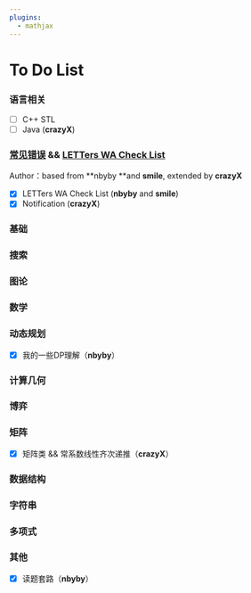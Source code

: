 ```yaml
---
plugins:
  - mathjax
---
```


# To Do List

### 语言相关

* [ ] C++ STL
* [ ] Java \(**crazyX**\)

### [常见错误](/chang-jian-ji-chu-cuo-wu-andand-letters-wa-check-list.md) && [LETTers WA Check List](/chang-jian-ji-chu-cuo-wu-andand-letters-wa-check-list/letters-wa-check-list.md)

Author：based from **nbyby **and **smile**, extended by **crazyX**

* [x] LETTers WA Check List \(**nbyby** and **smile**\)
* [x] Notification \(**crazyX**\)

### 基础

### 搜索

### 图论

### 数学

### 动态规划

* [x] 我的一些DP理解（**nbyby**）

### 计算几何

### 博弈

### 矩阵

* [x] 矩阵类 && 常系数线性齐次递推（**crazyX**）

### 数据结构

### 字符串

### 多项式

### 其他

* [x] 读题套路（**nbyby**）

